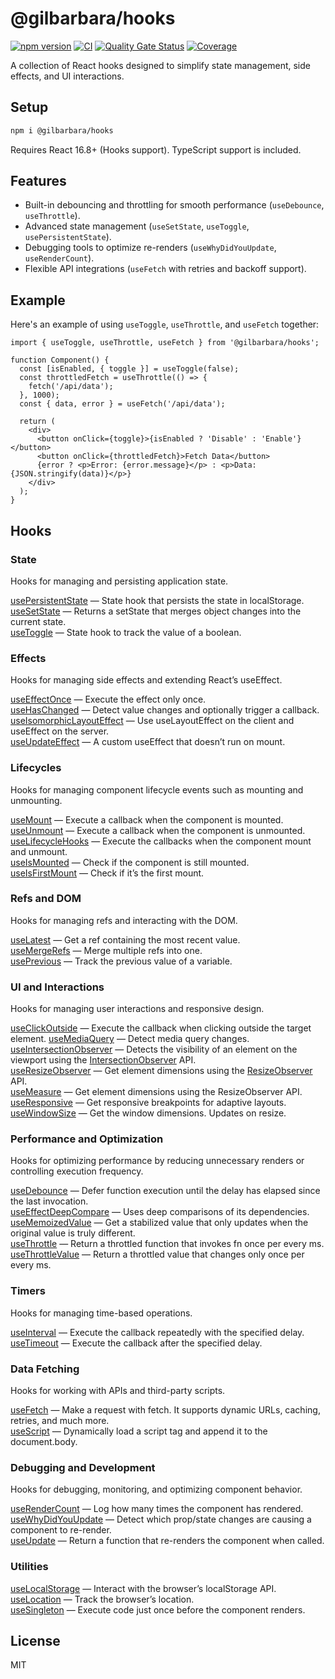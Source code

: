 # @gilbarbara/hooks

[![npm version](https://badge.fury.io/js/%40gilbarbara%2Fhooks.svg)](https://badge.fury.io/js/%40gilbarbara%2Fhooks) [![CI](https://github.com/gilbarbara/hooks/actions/workflows/main.yml/badge.svg)](https://github.com/gilbarbara/hooks/actions/workflows/main.yml) [![Quality Gate Status](https://sonarcloud.io/api/project_badges/measure?project=gilbarbara_hooks&metric=alert_status)](https://sonarcloud.io/summary/new_code?id=gilbarbara_hooks) [![Coverage](https://sonarcloud.io/api/project_badges/measure?project=gilbarbara_hooks&metric=coverage)](https://sonarcloud.io/summary/new_code?id=gilbarbara_hooks)

A collection of React hooks designed to simplify state management, side effects, and UI interactions.

## Setup

```bash
npm i @gilbarbara/hooks
```

Requires React 16.8+ (Hooks support). TypeScript support is included.

## Features

- Built-in debouncing and throttling for smooth performance (`useDebounce`, `useThrottle`).
- Advanced state management (`useSetState`, `useToggle`, `usePersistentState`).
- Debugging tools to optimize re-renders (`useWhyDidYouUpdate`, `useRenderCount`).
- Flexible API integrations (`useFetch` with retries and backoff support).

## Example

Here's an example of using `useToggle`, `useThrottle`, and `useFetch` together:

```tsx
import { useToggle, useThrottle, useFetch } from '@gilbarbara/hooks';

function Component() {
  const [isEnabled, { toggle }] = useToggle(false);
  const throttledFetch = useThrottle(() => {
    fetch('/api/data');
  }, 1000);
  const { data, error } = useFetch('/api/data');

  return (
    <div>
      <button onClick={toggle}>{isEnabled ? 'Disable' : 'Enable'}</button>
      <button onClick={throttledFetch}>Fetch Data</button>
      {error ? <p>Error: {error.message}</p> : <p>Data: {JSON.stringify(data)}</p>}
    </div>
  );
}
```

## Hooks

### State

Hooks for managing and persisting application state.

[usePersistentState](docs/usePersistentState) — State hook that persists the state in localStorage.  
[useSetState](docs/useSetState.md) — Returns a setState that merges object changes into the current state.  
[useToggle](docs/useToggle.md) — State hook to track the value of a boolean.

### Effects

Hooks for managing side effects and extending React’s useEffect.

[useEffectOnce](docs/useEffectOnce.md) — Execute the effect only once.  
[useHasChanged](docs/useHasChanged.md) — Detect value changes and optionally trigger a callback.  
[useIsomorphicLayoutEffect](docs/useIsomorphicLayoutEffect.md) — Use useLayoutEffect on the client and useEffect on the server.  
[useUpdateEffect](docs/useUpdateEffect.md) — A custom useEffect that doesn’t run on mount.  

### Lifecycles

Hooks for managing component lifecycle events such as mounting and unmounting.

[useMount](docs/useMount.md) — Execute a callback when the component is mounted.  
[useUnmount](docs/useUnmount.md) — Execute a callback when the component is unmounted.  
[useLifecycleHooks](docs/useLifecycleHooks) — Execute the callbacks when the component mount and unmount.  
[useIsMounted](docs/useIsMounted.md) — Check if the component is still mounted.  
[useIsFirstMount](docs/useIsFirstMount.md) — Check if it’s the first mount.  

### Refs and DOM

Hooks for managing refs and interacting with the DOM.

[useLatest](docs/useLatest.md) — Get a ref containing the most recent value.  
[useMergeRefs](docs/useMergeRefs.md) — Merge multiple refs into one.  
[usePrevious](docs/usePrevious.md) — Track the previous value of a variable.

### UI and Interactions

Hooks for managing user interactions and responsive design.

[useClickOutside](docs/useClickOutside.md) — Execute the callback when clicking outside the target element.
[useMediaQuery](docs/useMediaQuery.md) — Detect media query changes.  
[useIntersectionObserver](docs/useIntersectionObserver.md) — Detects the visibility of an element on the viewport using the [IntersectionObserver](https://developer.mozilla.org/en-US/docs/Web/API/Intersection_Observer_API) API.  
[useResizeObserver](docs/useResizeObserver.md) — Get element dimensions using the [ResizeObserver](https://developer.mozilla.org/en-US/docs/Web/API/ResizeObserver) API.  
[useMeasure](docs/useMeasure.md) — Get element dimensions using the ResizeObserver API.  
[useResponsive](docs/useResponsive.md) — Get responsive breakpoints for adaptive layouts.  
[useWindowSize](docs/useWindowSize.md) — Get the window dimensions. Updates on resize.  

### Performance and Optimization

Hooks for optimizing performance by reducing unnecessary renders or controlling execution frequency.

[useDebounce](docs/useDebounce.md) — Defer function execution until the delay has elapsed since the last invocation.  
[useEffectDeepCompare](docs/useEffectDeepCompare.md) — Uses deep comparisons of its dependencies.  
[useMemoizedValue](docs/useMemoizedValue) — Get a stabilized value that only updates when the original value is truly different.  
[useThrottle](docs/useThrottle.md) — Return a throttled function that invokes fn once per every ms.  
[useThrottleValue](docs/useThrottleValue.md) — Return a throttled value that changes only once per every ms.

### Timers

Hooks for managing time-based operations.

[useInterval](docs/useInterval.md) — Execute the callback repeatedly with the specified delay.  
[useTimeout](docs/useTimeout.md) — Execute the callback after the specified delay.

### Data Fetching

Hooks for working with APIs and third-party scripts.

[useFetch](docs/useFetch.md) — Make a request with fetch. It supports dynamic URLs, caching, retries, and much more.  
[useScript](docs/useScript.md) — Dynamically load a script tag and append it to the document.body.


### Debugging and Development

Hooks for debugging, monitoring, and optimizing component behavior.

[useRenderCount](docs/useRenderCount.md) — Log how many times the component has rendered.  
[useWhyDidYouUpdate](docs/useWhyDidYouUpdate.md) — Detect which prop/state changes are causing a component to re-render.  
[useUpdate](docs/useUpdate.md) — Return a function that re-renders the component when called.

### Utilities
[useLocalStorage](docs/useLocalStorage.md) — Interact with the browser’s localStorage API.  
[useLocation](docs/useLocation.md) — Track the browser’s location.  
[useSingleton](docs/useSingleton.md) — Execute code just once before the component renders.

## License

MIT

